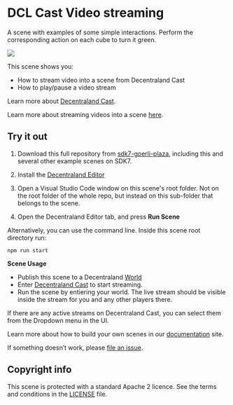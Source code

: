 # DCL Cast Video streaming

A scene with examples of some simple interactions. Perform the corresponding action on each cube to turn it green.

![](screenshot/screenshot.png)

This scene shows you:

- How to stream video into a scene from Decentraland Cast
- How to play/pause a video stream

Learn more about [Decentraland Cast](https://docs.decentraland.org/creator/worlds/cast/).

Learn more about streaming videos into a scene [here](https://docs.decentraland.org/creator/development-guide/sdk7/video-playing/).

## Try it out


1. Download this full repository from [sdk7-goerli-plaza](https://github.com/decentraland/sdk7-goerli-plaza/tree/main), including this and several other example scenes on SDK7.

2. Install the [Decentraland Editor](https://docs.decentraland.org/creator/development-guide/sdk7/editor/)

3. Open a Visual Studio Code window on this scene's root folder. Not on the root folder of the whole repo, but instead on this sub-folder that belongs to the scene.

4. Open the Decentraland Editor tab, and press **Run Scene**

Alternatively, you can use the command line. Inside this scene root directory run:

```
npm run start
```

**Scene Usage**

- Publish this scene to a Decentraland [World](https://docs.decentraland.org/creator/worlds/about/)
- Enter [Decentraland Cast](https://cast.decentraland.org/) to start streaming.
- Run the scene by entiering your world. The live stream should be visible inside the stream for you and any other players there.

If there are any active streams on Decentraland Cast, you can select them from the Dropdown menu in the UI.

Learn more about how to build your own scenes in our [documentation](https://docs.decentraland.org/) site.

If something doesn’t work, please [file an issue](https://github.com/decentraland-scenes/Awesome-Repository/issues/new).

## Copyright info

This scene is protected with a standard Apache 2 licence. See the terms and conditions in the [LICENSE](/LICENSE) file.
